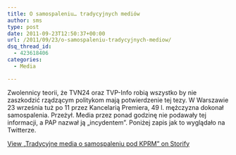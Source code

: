 ```yaml
---
title: O samospaleniu… tradycyjnych mediów
author: sms
type: post
date: 2011-09-23T12:50:37+00:00
url: /2011/09/23/o-samospaleniu-tradycyjnych-mediow/
dsq_thread_id:
  - 423618406
categories:
  - Media

---
```

Zwolennicy teorii, że TVN24 oraz TVP-Info robią wszystko by nie zaszkodzić rządzącym politykom mają potwierdzenie tej tezy. W Warszawie 23 września tuż po 11 przez Kancelarią Premiera, 49 l. mężczyzna dokonał samospalenia. Przeżył. Media przez ponad godzinę nie podawały tej informacji, a PAP nazwał ją &#8222;incydentem&#8221;. Poniżej zapis jak to wyglądało na Twitterze.
  
<!--more-->


  


<noscript>
  <a href="http://storify.com/dziennikarz/tradycyjne-media-o-samospaleniu-pod-kprm" target="_blank">View &#8222;Tradycyjne media o samospaleniu pod KPRM&#8221; on Storify</a>
</noscript>
